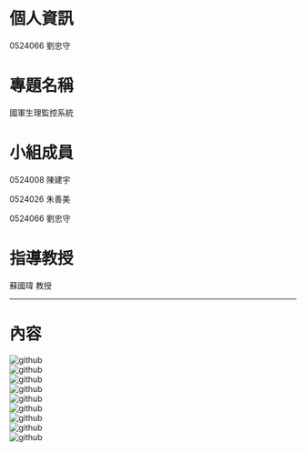 個人資訊
=
0524066 劉忠守

專題名稱
=
國軍生理監控系統

小組成員
=
0524008 陳建宇

0524026 朱善美

0524066 劉忠守

指導教授
=
蘇國瑋 教授

***
內容
=
![github](https://github.com/shou0829/0524066/blob/master/%E5%B0%88%E9%A1%8C%E5%85%A7%E5%AE%B9.jpg "github")  
![github](https://github.com/shou0829/0524066/blob/master/%E5%88%A9%E5%AE%B3%E9%97%9C%E4%BF%82%E8%A1%A8.jpg "github")  
![github](https://github.com/shou0829/0524066/blob/master/%E4%BA%8B%E4%BB%B6%E8%A1%A8.jpg "github")  
![github](https://github.com/shou0829/0524066/blob/master/%E4%BD%BF%E7%94%A8%E6%A1%88%E4%BE%8B%E5%9C%96.jpg "github")  
![github](https://github.com/shou0829/0524066/blob/master/%E9%A1%9E%E5%88%A5%E5%9C%96.jpg "github")  
![github](https://github.com/shou0829/0524066/blob/master/%E5%BE%AA%E5%BA%8F%E5%9C%96.jpg "github")  
![github](https://github.com/shou0829/0524066/blob/master/%E6%B8%AC%E8%A9%A6%E8%A8%88%E7%95%AB.jpg "github")  
![github](https://github.com/shou0829/0524066/blob/master/%E7%B3%BB%E7%B5%B1%E7%95%AB%E9%9D%A2.jpg "github")  
![github](https://github.com/shou0829/0524066/blob/master/%E5%9F%B7%E8%A1%8C%E9%80%B2%E5%BA%A6%E8%A1%A8.jpg "github")
